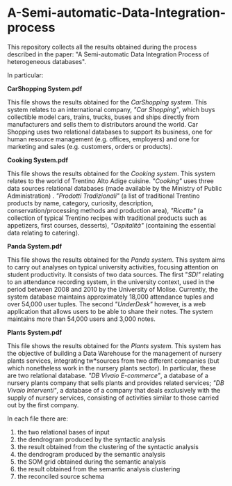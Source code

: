 # A-Semi-automatic-Data-Integration-process

This repository collects all the results obtained during the process described in the paper: "A Semi-automatic Data Integration Process of heterogeneous databases".

In particular:

**CarShopping System.pdf**

This file shows the results obtained for the *CarShopping system*. This system relates to an international company, *"Car Shopping"*, which buys collectible model cars, trains, trucks, buses and ships directly from manufacturers and sells them to distributors around the world. Car Shopping uses two relational databases to support its business, one for human resource management (e.g. offices, employers) and one for marketing and sales (e.g. customers, orders or products).

**Cooking System.pdf**

This file shows the results obtained for the *Cooking system*. This system relates to the world of Trentino Alto Adige cuisine. *"Cooking"* uses three data sources relational databases (made available by the Ministry of Public Administration) . *"Prodotti Tradizionali"* (a list of traditional Trentino products by name, category, curiosity, description, conservation/processing methods and production area), *"Ricette"* (a collection of typical Trentino recipes with traditional products such as appetizers, first courses, desserts), *"Ospitalità"* (containing the essential data relating to catering).

**Panda System.pdf**

This file shows the results obtained for the *Panda system*. This system aims to carry out analyses on typical university activities, focusing attention on student productivity. It consists of two data sources. The first "*SDI"* relating to an attendance recording system, in the university context, used in the period between 2008 and 2010 by the University of Molise. Currently, the system database maintains approximately 18,000 attendance tuples and over 54,000 user tuples. The second *"UnderDesk"* however, is a web application that allows users to be able to share their notes. The system maintains more than 54,000 users and 3,000 notes.

**Plants System.pdf**

This file shows the results obtained for the *Plants system*. This system has the objective of building a Data Warehouse for the management of nursery plants services, integrating tw*sources from two different companies (but which nonetheless work in the nursery plants sector). In particular, these are two relational database. *"DB Vivaio E-commerce"*, a database of a nursery plants company that sells plants and provides related services; *"DB Vivaio Interventi"*, a database of a company that deals exclusively with the supply of nursery services, consisting of activities similar to those carried out by the first company.


In each file there are:
1) the two relational bases of input
2) the dendrogram produced by the syntactic analysis
3) the result obtained from the clustering of the syntactic analysis
4) the dendrogram produced by the semantic analysis
5) the SOM grid obtained during the semantic analysis
6) the result obtained from the semantic analysis clustering
7) the reconciled source schema
